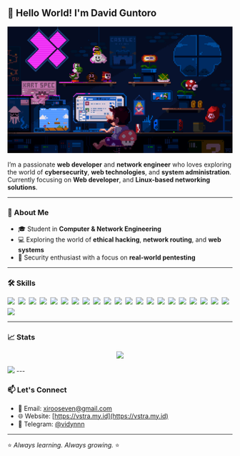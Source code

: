 
## 👋 Hello World! I'm David Guntoro

<p align="center">
  <img src="./WELCOME.gif" alt="welcome gif" width="620">
</p>

I’m a passionate **web developer** and **network engineer** who loves exploring the world of **cybersecurity**, **web technologies**, and **system administration**.  
Currently focusing on **Web developer**, and **Linux-based networking solutions**.


---

### 🚀 About Me

- 🎓 Student in **Computer & Network Engineering**  
- 💻 Exploring the world of **ethical hacking**, **network routing**, and **web systems**  
- 🔐 Security enthusiast with a focus on **real-world pentesting**

---

### 🛠️ Skills

<div style="display: flex; flex-wrap: wrap; gap: 8px;">
  <img src="https://img.shields.io/badge/ChatGPT-74aa9c?style=for-the-badge&logo=openai&logoColor=white" />
  <img src="https://img.shields.io/badge/JavaScript-323330?style=for-the-badge&logo=javascript&logoColor=F7DF1E" />
  <img src="https://img.shields.io/badge/json-5E5C5C?style=for-the-badge&logo=json&logoColor=white" />
  <img src="https://img.shields.io/badge/PHP-777BB4?style=for-the-badge&logo=php&logoColor=white" />
  <img src="https://img.shields.io/badge/Python-FFD43B?style=for-the-badge&logo=python&logoColor=blue" />
  <img src="https://img.shields.io/badge/Debian-A81D33?style=for-the-badge&logo=debian&logoColor=white" />
  <img src="https://img.shields.io/badge/iOS-000000?style=for-the-badge&logo=ios&logoColor=white" />
  <img src="https://img.shields.io/badge/Kali_Linux-557C94?style=for-the-badge&logo=kali-linux&logoColor=white" />
  <img src="https://img.shields.io/badge/OpenWrt-00B5E2?style=for-the-badge&logo=OpenWrt&logoColor=white" />
  <img src="https://img.shields.io/badge/Ubuntu-E95420?style=for-the-badge&logo=ubuntu&logoColor=white" />
  <img src="https://img.shields.io/badge/Windows-0078D6?style=for-the-badge&logo=windows&logoColor=white" />
  <img src="https://img.shields.io/badge/CISCO-1BA0D7?style=for-the-badge&logo=cisco&logoColor=white" />
  <img src="https://img.shields.io/badge/Wireshark-1679A7?style=for-the-badge&logo=Wireshark&logoColor=white" />
  <img src="https://img.shields.io/badge/burpsuite-FF6633?style=for-the-badge&logo=burpsuite&logoColor=white" />
  <img src="https://img.shields.io/badge/metasploit-2596CD?style=for-the-badge&logo=metasploit&logoColor=white" />
  <img src="https://img.shields.io/badge/Proxmox-E57000?style=for-the-badge&logo=proxmox&logoColor=white" />
  <img src="https://img.shields.io/badge/Apache-D22128?style=for-the-badge&logo=Apache&logoColor=white" />
  <img src="https://img.shields.io/badge/Astro-0C1222?style=for-the-badge&logo=astro&logoColor=FDFDFE" />
  <img src="https://img.shields.io/badge/Composer-885630?style=for-the-badge&logo=Composer&logoColor=white" />
  <img src="https://img.shields.io/badge/Laravel-FF2D20?style=for-the-badge&logo=laravel&logoColor=white" />
  <img src="https://img.shields.io/badge/Nginx-009639?style=for-the-badge&logo=nginx&logoColor=white" />
  <img src="https://img.shields.io/badge/React-20232A?style=for-the-badge&logo=react&logoColor=61DAFB" />
</div>


---

### 📈 Stats

<p align="center">
  <img src="https://github-readme-stats.vercel.app/api?username=VIDD7&show_icons=true&theme=tokyonight">
</p>
  <img src="https://komarev.com/ghpvc/?username=VIDD7&color=blue&style=for-the-badge">
---

### 📫 Let's Connect

- 📧 Email: [xirooseven@gmail.com](mailto:xirooseven@gmail.com)
- 🌐 Website: [https://vstra.my.id](https://vstra.my.id)
- 💬 Telegram: [@vidynnn](https://t.me/@vidynnn)

---

⭐️ *Always learning. Always growing.* ⭐️
